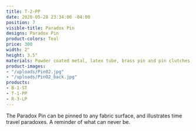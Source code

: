 ```yaml
---
title: T-2-PP
date: 2020-05-28 23:34:00 -04:00
position: 7
visible-title: Paradox Pin
designs: Paradox Pin
product-colors: Teal
price: 300
width: 2"
height: 3.5"
materials: Powder coated metal, latex tube, brass pin and pin clutches.
product-images:
- "/uploads/Pin02.jpg"
- "/uploads/Pin02_back.jpg"
products:
- B-1-ST
- T-1-PP
- R-3-LP
---
```


The Paradox Pin can be pinned to any fabric surface, and illustrates time travel paradoxes. A reminder of what can never be.